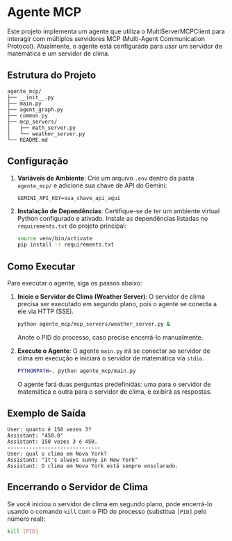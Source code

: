 # Agente MCP

Este projeto implementa um agente que utiliza o MultiServerMCPClient para interagir com múltiplos servidores MCP (Multi-Agent Communication Protocol). Atualmente, o agente está configurado para usar um servidor de matemática e um servidor de clima.

## Estrutura do Projeto

```
agente_mcp/
├── __init__.py
├── main.py
├── agent_graph.py
├── common.py
├── mcp_servers/
│   ├── math_server.py
│   └── weather_server.py
└── README.md
```

## Configuração

1.  **Variáveis de Ambiente**: Crie um arquivo `.env` dentro da pasta `agente_mcp/` e adicione sua chave de API do Gemini:

    ```
    GEMINI_API_KEY=sua_chave_api_aqui
    ```

2.  **Instalação de Dependências**: Certifique-se de ter um ambiente virtual Python configurado e ativado. Instale as dependências listadas no `requirements.txt` do projeto principal:

    ```bash
    source venv/bin/activate
    pip install -r requirements.txt
    ```

## Como Executar

Para executar o agente, siga os passos abaixo:

1.  **Inicie o Servidor de Clima (Weather Server)**: O servidor de clima precisa ser executado em segundo plano, pois o agente se conecta a ele via HTTP (SSE).

    ```bash
    python agente_mcp/mcp_servers/weather_server.py &
    ```
    Anote o PID do processo, caso precise encerrá-lo manualmente.

2.  **Execute o Agente**: O agente `main.py` irá se conectar ao servidor de clima em execução e iniciará o servidor de matemática via `stdio`.

    ```bash
    PYTHONPATH=. python agente_mcp/main.py
    ```

    O agente fará duas perguntas predefinidas: uma para o servidor de matemática e outra para o servidor de clima, e exibirá as respostas.

## Exemplo de Saída

```
User: quanto é 150 vezes 3?
Assistant: "450.0"
Assistant: 150 vezes 3 é 450.
------------------------------
User: qual o clima em Nova York?
Assistant: "It's always sunny in New York"
Assistant: O clima em Nova York está sempre ensolarado.
```

## Encerrando o Servidor de Clima

Se você iniciou o servidor de clima em segundo plano, pode encerrá-lo usando o comando `kill` com o PID do processo (substitua `[PID]` pelo número real):

```bash
kill [PID]
```